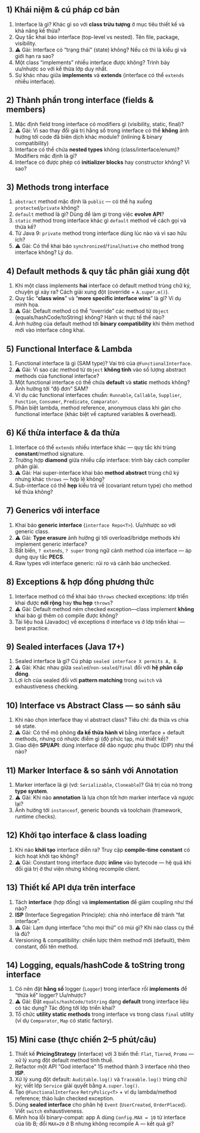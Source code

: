 ## 1) Khái niệm & cú pháp cơ bản

1. Interface là gì? Khác gì so với **class trừu tượng** ở mục tiêu thiết kế và khả năng kế thừa?
2. Quy tắc khai báo interface (top-level vs nested). Tên file, package, visibility.
3. ⚠️ Gài: Interface có “trạng thái” (state) không? Nếu có thì là kiểu gì và giới hạn ra sao?
4. Một class “implements” nhiều interface được không? Trình bày ưu/nhược so với kế thừa lớp duy nhất.
5. Sự khác nhau giữa **implements** và **extends** (interface có thể `extends` nhiều interface).

## 2) Thành phần trong interface (fields & members)

1. Mặc định field trong interface có modifiers gì (visibility, static, final)?
2. ⚠️ Gài: Vì sao thay đổi giá trị hằng số trong interface có thể **không** ảnh hưởng tới code đã biên dịch khác module? (inlining & binary compatibility)
3. Interface có thể chứa **nested types** không (class/interface/enum)? Modifiers mặc định là gì?
4. Interface có được phép có **initializer blocks** hay constructor không? Vì sao?

## 3) Methods trong interface

1. `abstract` method mặc định là `public` — có thể hạ xuống `protected`/`private` không?
2. `default` method là gì? Dùng để làm gì trong việc **evolve API**?
3. `static` method trong interface khác gì `default` method về cách gọi và thừa kế?
4. Từ Java 9: `private` method trong interface dùng lúc nào và vì sao hữu ích?
5. ⚠️ Gài: Có thể khai báo `synchronized`/`final`/`native` cho method trong interface không? Lý do.

## 4) Default methods & quy tắc phân giải xung đột

1. Khi một class implements **hai** interface có default method trùng chữ ký, chuyện gì xảy ra? Cách giải xung đột (override + `A.super.m()`).
2. Quy tắc “**class wins**” và “**more specific interface wins**” là gì? Ví dụ minh họa.
3. ⚠️ Gài: Default method có thể “override” các method từ `Object` (equals/hashCode/toString) không? Hành vi thực tế thế nào?
4. Ảnh hưởng của default method tới **binary compatibility** khi thêm method mới vào interface công khai.

## 5) Functional Interface & Lambda

1. Functional interface là gì (SAM type)? Vai trò của `@FunctionalInterface`.
2. ⚠️ Gài: Vì sao các method từ `Object` **không tính** vào số lượng abstract methods của functional interface?
3. Một functional interface có thể chứa **default** và **static** methods không? Ảnh hưởng tới “độ đơn” SAM?
4. Ví dụ các functional interfaces chuẩn: `Runnable`, `Callable`, `Supplier`, `Function`, `Consumer`, `Predicate`, `Comparator`.
5. Phân biệt lambda, method reference, anonymous class khi gán cho functional interface (khác biệt về captured variables & overhead).

## 6) Kế thừa interface & đa thừa

1. Interface có thể `extends` nhiều interface khác — quy tắc khi trùng **constant**/method signature.
2. Trường hợp **diamond** giữa nhiều cấp interface: trình bày cách compiler phân giải.
3. ⚠️ Gài: Hai super-interface khai báo **method abstract** trùng chữ ký nhưng khác `throws` — hợp lệ không?
4. Sub-interface có thể **hẹp** kiểu trả về (covariant return type) cho method kế thừa không?

## 7) Generics với interface

1. Khai báo **generic interface** (`interface Repo<T>`). Ưu/nhược so với generic class.
2. ⚠️ Gài: **Type erasure** ảnh hưởng gì tới overload/bridge methods khi implement generic interface?
3. Bất biến, `? extends`, `? super` trong ngữ cảnh method của interface — áp dụng quy tắc **PECS**.
4. Raw types với interface generic: rủi ro và cảnh báo unchecked.

## 8) Exceptions & hợp đồng phương thức

1. Interface method có thể khai báo `throws` checked exceptions: lớp triển khai được **nới rộng** hay **thu hẹp** `throws`?
2. ⚠️ Gài: Default method ném checked exception—class implement **không** khai báo gì thêm có compile được không?
3. Tài liệu hoá (Javadoc) về exceptions ở interface vs ở lớp triển khai — best practice.

## 9) Sealed interfaces (Java 17+)

1. Sealed interface là gì? Cú pháp `sealed interface X permits A, B`.
2. ⚠️ Gài: Khác nhau giữa `sealed`/`non-sealed`/`final` đối với **hệ phân cấp đóng**.
3. Lợi ích của sealed đối với **pattern matching** trong `switch` và exhaustiveness checking.

## 10) Interface vs Abstract Class — so sánh sâu

1. Khi nào chọn interface thay vì abstract class? Tiêu chí: đa thừa vs chia sẻ state.
2. ⚠️ Gài: Có thể mô phỏng **đa kế thừa hành vi** bằng interface + default methods, nhưng có nhược điểm gì (độ phức tạp, mùi thiết kế)?
3. Giao diện **SPI/API**: dùng interface để đảo ngược phụ thuộc (DIP) như thế nào?

## 11) Marker Interface & so sánh với Annotation

1. Marker interface là gì (vd: `Serializable`, `Cloneable`)? Giá trị của nó trong **type system**.
2. ⚠️ Gài: Khi nào **annotation** là lựa chọn tốt hơn marker interface và ngược lại?
3. Ảnh hưởng tới `instanceof`, generic bounds và toolchain (framework, runtime checks).

## 12) Khởi tạo interface & class loading

1. Khi nào **khởi tạo** interface diễn ra? Truy cập **compile-time constant** có kích hoạt khởi tạo không?
2. ⚠️ Gài: Constant trong interface được **inline** vào bytecode — hệ quả khi đổi giá trị ở thư viện nhưng không recompile client.

## 13) Thiết kế API dựa trên interface

1. Tách **interface** (hợp đồng) và **implementation** để giảm coupling như thế nào?
2. **ISP** (Interface Segregation Principle): chia nhỏ interface để tránh “fat interface”.
3. ⚠️ Gài: Lạm dụng interface “cho mọi thứ” có mùi gì? Khi nào class cụ thể là đủ?
4. Versioning & compatibility: chiến lược thêm method mới (default), thêm constant, đổi tên method.

## 14) Logging, equals/hashCode & toString trong interface

1. Có nên đặt **hằng số** logger (`Logger`) trong interface rồi **implements** để “thừa kế” logger? Ưu/nhược?
2. ⚠️ Gài: Đặt `equals/hashCode/toString` dạng **default** trong interface liệu có tác dụng? Tác động tới lớp triển khai?
3. Tổ chức **utility static methods** trong interface vs trong class `final` utility (ví dụ `Comparator`, `Map` có static factory).

## 15) Mini case (thực chiến 2–5 phút/câu)

1. Thiết kế **PricingStrategy** (interface) với 3 biến thể: `Flat`, `Tiered`, `Promo` — xử lý xung đột default method tính thuế.
2. Refactor một API “God interface” 15 method thành 3 interface nhỏ theo **ISP**.
3. Xử lý xung đột default: `Auditable.log()` và `Traceable.log()` trùng chữ ký; viết lớp `Service` giải quyết bằng `A.super.log()`.
4. Tạo `@FunctionalInterface` `RetryPolicy<T>` + ví dụ lambda/method reference; thảo luận checked exception.
5. Dùng **sealed interface** cho phân hệ `Event` (`UserCreated`, `OrderPlaced`). Viết `switch` exhaustiveness.
6. Minh hoạ lỗi binary-compat: app A dùng `Config.MAX = 10` từ interface của lib B; đổi `MAX=20` ở B nhưng không recompile A — kết quả gì?
